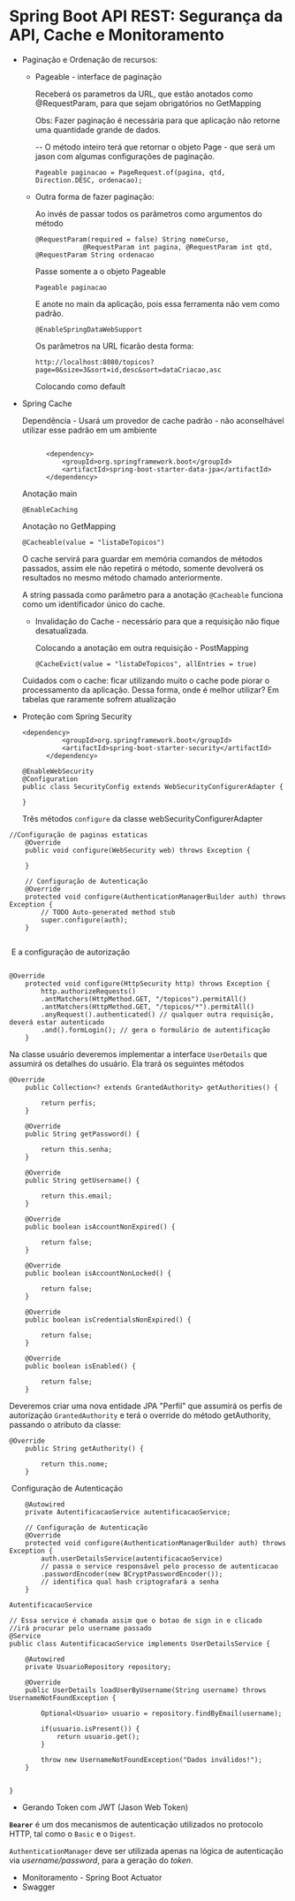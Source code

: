 # Spring Boot API REST: Segurança da API, Cache e Monitoramento

- Paginação e Ordenação de recursos:

  - Pageable - interface de paginação

    Receberá os parametros da URL, que estão anotados como @RequestParam, para que sejam obrigatórios no GetMapping

    Obs: Fazer paginação é necessária para que aplicação não retorne uma quantidade grande de dados.

    -- O método inteiro terá que retornar o objeto Page - que será um jason com algumas configurações de paginação. 

    ```
    Pageable paginacao = PageRequest.of(pagina, qtd, Direction.DESC, ordenacao);
    ```

    

  - Outra forma de fazer paginação:

    Ao invés de passar todos os parâmetros como argumentos do método

    ```
    @RequestParam(required = false) String nomeCurso, 
    			@RequestParam int pagina, @RequestParam int qtd, @RequestParam String ordenacao
    ```

    Passe somente a o objeto Pageable 

    ```
    Pageable paginacao
    ```

    E anote no main da aplicação, pois essa ferramenta não vem como padrão.

    ```
    @EnableSpringDataWebSupport
    ```

    Os parâmetros na URL ficarão desta forma:

    ```
    http://localhost:8080/topicos?page=0&size=3&sort=id,desc&sort=dataCriacao,asc
    ```

    Colocando como default 

- Spring Cache 

  Dependência - Usará um provedor de cache padrão - não aconselhável utilizar esse padrão em um ambiente   

  ```
  	
  		<dependency>
  			<groupId>org.springframework.boot</groupId>
  			<artifactId>spring-boot-starter-data-jpa</artifactId>
  		</dependency>
  ```

  Anotação main 

  ```
  @EnableCaching
  ```

  Anotação no GetMapping

  ```
  @Cacheable(value = "listaDeTopicos")
  ```

  O cache servirá para guardar em memória comandos de métodos passados, assim ele não repetirá o método, somente devolverá os resultados no mesmo método chamado anteriormente. 

  A string passada como parâmetro para a anotação `@Cacheable` funciona como um identificador único do cache.

  - Invalidação do Cache - necessário para que a requisição não fique desatualizada.

    Colocando a anotação em outra requisição - PostMapping		

    ```
    @CacheEvict(value = "listaDeTopicos", allEntries = true)
    ```

  Cuidados com o cache: ficar utilizando muito o cache pode piorar o processamento da aplicação. Dessa forma, onde é melhor utilizar? Em tabelas que raramente sofrem atualização

- Proteção com Spring Security

  ```
  <dependency>
  			<groupId>org.springframework.boot</groupId>
  			<artifactId>spring-boot-starter-security</artifactId>
  		</dependency>
  ```

  ```
  @EnableWebSecurity
  @Configuration
  public class SecurityConfig extends WebSecurityConfigurerAdapter {
  
  }
  ```

  Três métodos `configure` da classe webSecurityConfigurerAdapter

  

```
//Configuração de paginas estaticas
	@Override
	public void configure(WebSecurity web) throws Exception {

	}
	
	// Configuração de Autenticação
	@Override
	protected void configure(AuthenticationManagerBuilder auth) throws Exception {
		// TODO Auto-generated method stub
		super.configure(auth);
	}
	
```

​	E a configuração de autorização 

```

@Override
	protected void configure(HttpSecurity http) throws Exception {
		http.authorizeRequests()
		.antMatchers(HttpMethod.GET, "/topicos").permitAll()
		.antMatchers(HttpMethod.GET, "/topicos/*").permitAll()
		.anyRequest().authenticated() // qualquer outra requisição, deverá estar autenticado
		.and().formLogin(); // gera o formulário de autentificação
	}
```

Na classe usuário deveremos implementar a interface `UserDetails` que assumirá os detalhes do usuário. Ela trará os seguintes métodos

```
@Override
	public Collection<? extends GrantedAuthority> getAuthorities() {
		
		return perfis;
	}

	@Override
	public String getPassword() {
		
		return this.senha;
	}

	@Override
	public String getUsername() {
		
		return this.email;
	}

	@Override
	public boolean isAccountNonExpired() {
	
		return false;
	}

	@Override
	public boolean isAccountNonLocked() {
		
		return false;
	}

	@Override
	public boolean isCredentialsNonExpired() {
	
		return false;
	}

	@Override
	public boolean isEnabled() {
		
		return false;
	}

```

Deveremos criar uma nova entidade JPA "Perfil" que assumirá os perfis de autorização `GrantedAuthority` e terá o override do método getAuthority, passando o atributo da classe: 

```
@Override
	public String getAuthority() {
		
		return this.nome;
	}
```

​	Configuração de Autenticação

```
	@Autowired
	private AutentificacaoService autentificacaoService;
	
	// Configuração de Autenticação
	@Override
	protected void configure(AuthenticationManagerBuilder auth) throws Exception {
		auth.userDetailsService(autentificacaoService) 
		// passa o service responsável pelo processo de autenticacao 
		.passwordEncoder(new BCryptPasswordEncoder()); 
		// identifica qual hash criptografará a senha
	}
```

`AutentificacaoService` 

```
// Essa service é chamada assim que o botao de sign in e clicado
//irá procurar pelo username passado
@Service
public class AutentificacaoService implements UserDetailsService {

	@Autowired
	private UsuarioRepository repository;
	
	@Override
	public UserDetails loadUserByUsername(String username) throws UsernameNotFoundException {
		
		Optional<Usuario> usuario = repository.findByEmail(username);
		
		if(usuario.isPresent()) {
			return usuario.get();
		}
		
		throw new UsernameNotFoundException("Dados inválidos!");
	}

	
}

```

- Gerando Token com JWT (Jason Web Token)

**`Bearer`** é um dos mecanismos de autenticação utilizados no protocolo HTTP, tal como o `Basic` e o `Digest`.

`AuthenticationManager` deve ser utilizada apenas na lógica de autenticação via *username/password*, para a geração do *token*.

- Monitoramento - Spring Boot Actuator
- Swagger